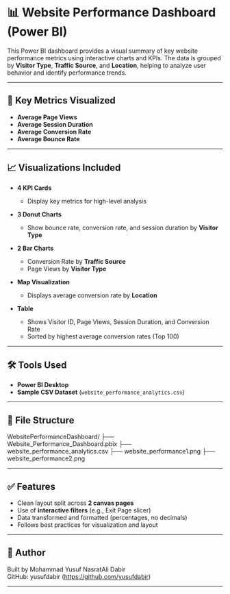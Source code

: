 # 📊 Website Performance Dashboard (Power BI)

This Power BI dashboard provides a visual summary of key website performance metrics using interactive charts and KPIs. The data is grouped by **Visitor Type**, **Traffic Source**, and **Location**, helping to analyze user behavior and identify performance trends.

---

## 📌 Key Metrics Visualized

- **Average Page Views**  
- **Average Session Duration**
- **Average Conversion Rate**
- **Average Bounce Rate**

---

## 📈 Visualizations Included

- **4 KPI Cards**  
  - Display key metrics for high-level analysis

- **3 Donut Charts**  
  - Show bounce rate, conversion rate, and session duration by **Visitor Type**

- **2 Bar Charts**  
  - Conversion Rate by **Traffic Source**  
  - Page Views by **Visitor Type**

- **Map Visualization**  
  - Displays average conversion rate by **Location**

- **Table**  
  - Shows Visitor ID, Page Views, Session Duration, and Conversion Rate  
  - Sorted by highest average conversion rates (Top 100)

---

## 🛠️ Tools Used

- **Power BI Desktop**
- **Sample CSV Dataset** (`website_performance_analytics.csv`)

---

## 📂 File Structure
WebsitePerformanceDashboard/
├── Website_Performance_Dashboard.pbix
├── website_performance_analytics.csv
├── website_performance1.png
├── website_performance2.png


---

## ✅ Features

- Clean layout split across **2 canvas pages**
- Use of **interactive filters** (e.g., Exit Page slicer)
- Data transformed and formatted (percentages, no decimals)
- Follows best practices for visualization and layout

---

## 🔗 Author

Built by Mohammad Yusuf NasratAli Dabir  
GitHub: yusufdabir (https://github.com/yusufdabir)

---


